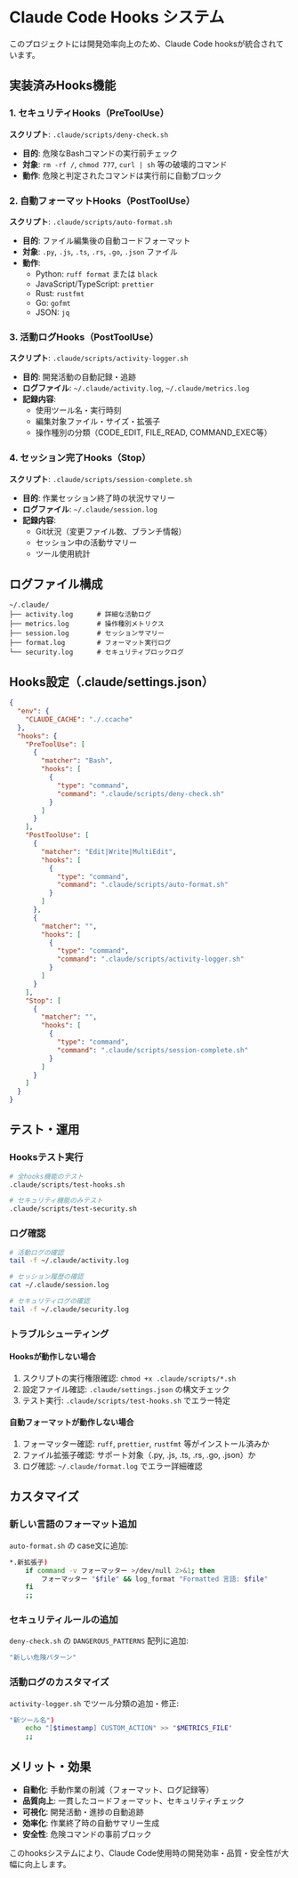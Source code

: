 # Claude Code Hooks システム

このプロジェクトには開発効率向上のため、Claude Code hooksが統合されています。

## 実装済みHooks機能

### 1. セキュリティHooks（PreToolUse）
**スクリプト**: `.claude/scripts/deny-check.sh`
- **目的**: 危険なBashコマンドの実行前チェック
- **対象**: `rm -rf /`, `chmod 777`, `curl | sh` 等の破壊的コマンド
- **動作**: 危険と判定されたコマンドは実行前に自動ブロック

### 2. 自動フォーマットHooks（PostToolUse）
**スクリプト**: `.claude/scripts/auto-format.sh`
- **目的**: ファイル編集後の自動コードフォーマット
- **対象**: `.py`, `.js`, `.ts`, `.rs`, `.go`, `.json` ファイル
- **動作**: 
  - Python: `ruff format` または `black`
  - JavaScript/TypeScript: `prettier`
  - Rust: `rustfmt`
  - Go: `gofmt`
  - JSON: `jq`

### 3. 活動ログHooks（PostToolUse）
**スクリプト**: `.claude/scripts/activity-logger.sh`
- **目的**: 開発活動の自動記録・追跡
- **ログファイル**: `~/.claude/activity.log`, `~/.claude/metrics.log`
- **記録内容**: 
  - 使用ツール名・実行時刻
  - 編集対象ファイル・サイズ・拡張子
  - 操作種別の分類（CODE_EDIT, FILE_READ, COMMAND_EXEC等）

### 4. セッション完了Hooks（Stop）
**スクリプト**: `.claude/scripts/session-complete.sh`
- **目的**: 作業セッション終了時の状況サマリー
- **ログファイル**: `~/.claude/session.log`
- **記録内容**:
  - Git状況（変更ファイル数、ブランチ情報）
  - セッション中の活動サマリー
  - ツール使用統計

## ログファイル構成

```
~/.claude/
├── activity.log      # 詳細な活動ログ
├── metrics.log       # 操作種別メトリクス
├── session.log       # セッションサマリー
├── format.log        # フォーマット実行ログ
└── security.log      # セキュリティブロックログ
```

## Hooks設定（.claude/settings.json）

```json
{
  "env": {
    "CLAUDE_CACHE": "./.ccache"
  },
  "hooks": {
    "PreToolUse": [
      {
        "matcher": "Bash",
        "hooks": [
          {
            "type": "command",
            "command": ".claude/scripts/deny-check.sh"
          }
        ]
      }
    ],
    "PostToolUse": [
      {
        "matcher": "Edit|Write|MultiEdit",
        "hooks": [
          {
            "type": "command",
            "command": ".claude/scripts/auto-format.sh"
          }
        ]
      },
      {
        "matcher": "",
        "hooks": [
          {
            "type": "command",
            "command": ".claude/scripts/activity-logger.sh"
          }
        ]
      }
    ],
    "Stop": [
      {
        "matcher": "",
        "hooks": [
          {
            "type": "command",
            "command": ".claude/scripts/session-complete.sh"
          }
        ]
      }
    ]
  }
}
```

## テスト・運用

### Hooksテスト実行
```bash
# 全hooks機能のテスト
.claude/scripts/test-hooks.sh

# セキュリティ機能のみテスト
.claude/scripts/test-security.sh
```

### ログ確認
```bash
# 活動ログの確認
tail -f ~/.claude/activity.log

# セッション履歴の確認
cat ~/.claude/session.log

# セキュリティログの確認
tail -f ~/.claude/security.log
```

### トラブルシューティング

#### Hooksが動作しない場合
1. スクリプトの実行権限確認: `chmod +x .claude/scripts/*.sh`
2. 設定ファイル確認: `.claude/settings.json` の構文チェック
3. テスト実行: `.claude/scripts/test-hooks.sh` でエラー特定

#### 自動フォーマットが動作しない場合
1. フォーマッター確認: `ruff`, `prettier`, `rustfmt` 等がインストール済みか
2. ファイル拡張子確認: サポート対象（.py, .js, .ts, .rs, .go, .json）か
3. ログ確認: `~/.claude/format.log` でエラー詳細確認

## カスタマイズ

### 新しい言語のフォーマット追加
`auto-format.sh` の case文に追加:
```bash
*.新拡張子)
    if command -v フォーマッター >/dev/null 2>&1; then
        フォーマッター "$file" && log_format "Formatted 言語: $file"
    fi
    ;;
```

### セキュリティルールの追加
`deny-check.sh` の `DANGEROUS_PATTERNS` 配列に追加:
```bash
"新しい危険パターン"
```

### 活動ログのカスタマイズ
`activity-logger.sh` でツール分類の追加・修正:
```bash
"新ツール名")
    echo "[$timestamp] CUSTOM_ACTION" >> "$METRICS_FILE"
    ;;
```

## メリット・効果

- **自動化**: 手動作業の削減（フォーマット、ログ記録等）
- **品質向上**: 一貫したコードフォーマット、セキュリティチェック
- **可視化**: 開発活動・進捗の自動追跡
- **効率化**: 作業終了時の自動サマリー生成
- **安全性**: 危険コマンドの事前ブロック

このhooksシステムにより、Claude Code使用時の開発効率・品質・安全性が大幅に向上します。